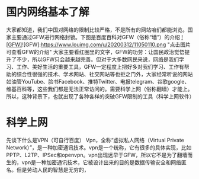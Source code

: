# 国内网络基本了解
大家都知道，我们中国对网络的限制比较严格，不是所有的网站咱们都能浏览。国家主要通过GFW进行网络封锁。下图是百度百科对GFW（俗称“墙”）的介绍
[![GFW]](https://www.baidu.com)![GFW]:https://www.louimg.com/u/20200312/11050110.png "点击图片可查看GFW的介绍"
大家主要看红圈里的文字，GFW的功劳：让国民政治觉悟提升了不少，所以GFW只会越来越完善。但对于大多数网民来说，网络是我们学习、工作、美好生活的重要工具，GFW一定程度上把好多对我们学习、工作有帮助的综合性很强的技术、学术网站、社交网站等也拒之门外，大家经常听说的网站如油管YouTube、脸书Facebook、推特Twitter、电报telegram、谷歌google、维基百科等，这些我们都是无法正常访问的。需要科学上网（俗称翻墙）才能上。所以，这种背景下，也就出现了各种各样的突破GFW限制的工具（科学上网软件）
# 科学上网
先谈下什么是VPN（可自行百度）
Vpn，全称“虚拟私人网络（Virtual Private Network）”，是一种加密通讯技术。vpn是一个统称，它有很多的具体实现，比如PPTP、L2TP、IPSec和openvpn。vpn出现远早于GFW，所以它不是为了翻墙而生的，vpn是一种加密通讯技术，它被设计出来的目的是数据传输安全和网络匿名。但是劳动人民的智慧是无穷的，
